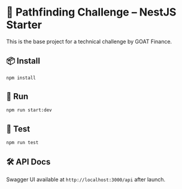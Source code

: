 # 🧠 Pathfinding Challenge – NestJS Starter

This is the base project for a technical challenge by GOAT Finance.

## 📦 Install

```bash
npm install
```

## 🚀 Run

```bash
npm run start:dev
```

## 🧪 Test

```bash
npm run test
```

## 🛠 API Docs

Swagger UI available at `http://localhost:3000/api` after launch.
